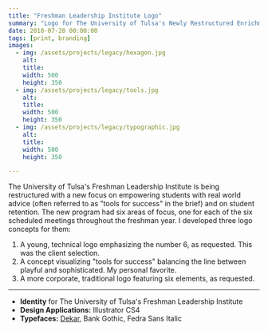 ```yaml
---
title: "Freshman Leadership Institute Logo"
summary: "Logo for The University of Tulsa's Newly Restructured Enrichment Program, The Freshman Leadership Institute."
date: 2010-07-20 00:00:00
tags: [print, branding]
images:
  - img: /assets/projects/legacy/hexagon.jpg
    alt: 
    title: 
    width: 500
    height: 350
  - img: /assets/projects/legacy/tools.jpg
    alt: 
    title: 
    width: 500
    height: 350
  - img: /assets/projects/legacy/typographic.jpg
    alt: 
    title: 
    width: 500
    height: 350

---
```


The University of Tulsa's Freshman Leadership Institute is being restructured with a new focus on empowering students with real world advice (often referred to as "tools for success" in the brief) and on student retention. The new program had six areas of focus, one for each of the six scheduled meetings throughout the freshman year. I developed three logo concepts for them:

1.  A young, technical logo emphasizing the number 6, as requested. This was the client selection.
2.  A concept visualizing "tools for success" balancing the line between playful and sophisticated. My personal favorite.
3.  A more corporate, traditional logo featuring six elements, as requested.

---

*   **Identity** for The University of Tulsa's Freshman Leadership Institute
*   **Design Applications:** Illustrator CS4
*   **Typefaces:** [Dekar](http://fontfabric.com/dekar-free-font/), Bank Gothic, Fedra Sans Italic
